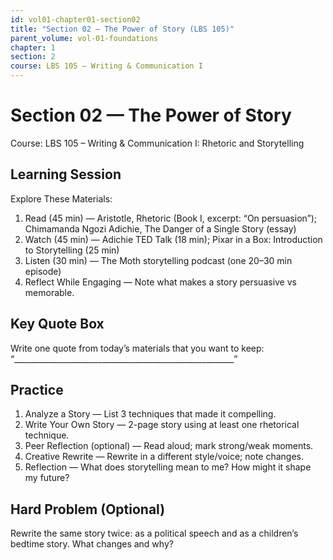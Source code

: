```yaml
---
id: vol01-chapter01-section02
title: "Section 02 — The Power of Story (LBS 105)"
parent_volume: vol-01-foundations
chapter: 1
section: 2
course: LBS 105 – Writing & Communication I
---
```


# Section 02 — The Power of Story
Course: LBS 105 – Writing & Communication I: Rhetoric and Storytelling

## Learning Session
Explore These Materials:
1. Read (45 min) — Aristotle, Rhetoric (Book I, excerpt: “On persuasion”); Chimamanda Ngozi Adichie, The Danger of a Single Story (essay)  
2. Watch (45 min) — Adichie TED Talk (18 min); Pixar in a Box: Introduction to Storytelling (25 min)  
3. Listen (30 min) — The Moth storytelling podcast (one 20–30 min episode)  
4. Reflect While Engaging — Note what makes a story persuasive vs memorable.

## Key Quote Box
Write one quote from today’s materials that you want to keep:  
“_______________________________________________________”

## Practice
1. Analyze a Story — List 3 techniques that made it compelling.  
2. Write Your Own Story — 2-page story using at least one rhetorical technique.  
3. Peer Reflection (optional) — Read aloud; mark strong/weak moments.  
4. Creative Rewrite — Rewrite in a different style/voice; note changes.  
5. Reflection — What does storytelling mean to me? How might it shape my future?

## Hard Problem (Optional)
Rewrite the same story twice: as a political speech and as a children’s bedtime story. What changes and why?

